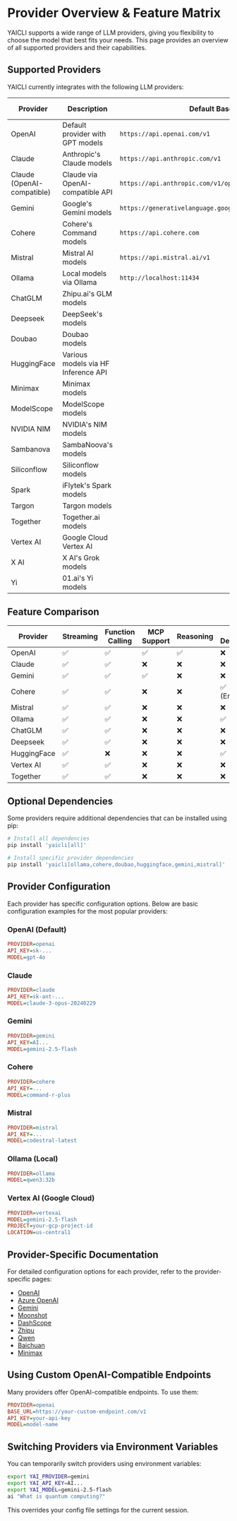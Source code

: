 # Provider Overview & Feature Matrix

YAICLI supports a wide range of LLM providers, giving you flexibility to choose the model that best fits your needs. This page provides an overview of all supported providers and their capabilities.

## Supported Providers

YAICLI currently integrates with the following LLM providers:

| Provider | Description | Default Base URL | API Documentation |
|----------|-------------|-----------------|------------------|
| OpenAI | Default provider with GPT models | `https://api.openai.com/v1` | [Docs](https://platform.openai.com/docs/api-reference) |
| Claude | Anthropic's Claude models | `https://api.anthropic.com/v1` | [Docs](https://docs.anthropic.com/claude/reference/getting-started-with-the-api) |
| Claude (OpenAI-compatible) | Claude via OpenAI-compatible API | `https://api.anthropic.com/v1/openai` | [Docs](https://docs.anthropic.com/en/api/openai-sdk) |
| Gemini | Google's Gemini models | `https://generativelanguage.googleapis.com/v1beta/openai` | [Docs](https://ai.google.dev/gemini-api/docs/openai) |
| Cohere | Cohere's Command models | `https://api.cohere.com` | [Docs](https://docs.cohere.com/docs) |
| Mistral | Mistral AI models | `https://api.mistral.ai/v1` | [Docs](https://docs.mistral.ai/api/) |
| Ollama | Local models via Ollama | `http://localhost:11434` | [Docs](https://github.com/ollama/ollama) |
| ChatGLM | Zhipu.ai's GLM models | | [Docs](https://open.bigmodel.cn/dev/api) |
| Deepseek | DeepSeek's models | | [Docs](https://platform.deepseek.com) |
| Doubao | Doubao models | | - |
| HuggingFace | Various models via HF Inference API | | [Docs](https://huggingface.co/docs/inference-api) |
| Minimax | Minimax models | | [Docs](https://www.minimaxi.com) |
| ModelScope | ModelScope models | | [Docs](https://www.modelscope.cn) |
| NVIDIA NIM | NVIDIA's NIM models | | [Docs](https://www.nvidia.com/en-us/ai-data-science/products/nim/) |
| Sambanova | SambaNoova's models | | [Docs](https://docs.sambanova.ai/) |
| Siliconflow | Siliconflow models | | - |
| Spark | iFlytek's Spark models | | [Docs](https://www.xfyun.cn/doc/spark/Web.html) |
| Targon | Targon models | | - |
| Together | Together.ai models | | [Docs](https://docs.together.ai/) |
| Vertex AI | Google Cloud Vertex AI | | [Docs](https://cloud.google.com/vertex-ai) |
| X AI | X AI's Grok models | | - |
| Yi | 01.ai's Yi models | | [Docs](https://platform.01.ai/) |

## Feature Comparison

| Provider | Streaming | Function Calling | MCP Support | Reasoning | Local Deployment |
|----------|-----------|-----------------|------------|-----------|------------------|
| OpenAI | ✅ | ✅ | ✅ | ✅ | ❌ |
| Claude | ✅ | ✅ | ❌ | ❌ | ❌ |
| Gemini | ✅ | ✅ | ✅ | ❌ | ❌ |
| Cohere | ✅ | ✅ | ❌ | ❌ | ✅ (Enterprise) |
| Mistral | ✅ | ✅ | ❌ | ❌ | ❌ |
| Ollama | ✅ | ✅ | ❌ | ❌ | ✅ |
| ChatGLM | ✅ | ✅ | ❌ | ❌ | ❌ |
| Deepseek | ✅ | ✅ | ❌ | ❌ | ❌ |
| HuggingFace | ✅ | ❌ | ❌ | ❌ | ✅ |
| Vertex AI | ✅ | ✅ | ❌ | ❌ | ❌ |
| Together | ✅ | ✅ | ❌ | ❌ | ❌ |

## Optional Dependencies

Some providers require additional dependencies that can be installed using pip:

```bash
# Install all dependencies
pip install 'yaicli[all]'

# Install specific provider dependencies
pip install 'yaicli[ollama,cohere,doubao,huggingface,gemini,mistral]'
```

## Provider Configuration

Each provider has specific configuration options. Below are basic configuration examples for the most popular providers:

### OpenAI (Default)

```ini
PROVIDER=openai
API_KEY=sk-...
MODEL=gpt-4o
```

### Claude

```ini
PROVIDER=claude
API_KEY=sk-ant-...
MODEL=claude-3-opus-20240229
```

### Gemini

```ini
PROVIDER=gemini
API_KEY=AI...
MODEL=gemini-2.5-flash
```

### Cohere

```ini
PROVIDER=cohere
API_KEY=...
MODEL=command-r-plus
```

### Mistral

```ini
PROVIDER=mistral
API_KEY=...
MODEL=codestral-latest
```

### Ollama (Local)

```ini
PROVIDER=ollama
MODEL=qwen3:32b
```

### Vertex AI (Google Cloud)

```ini
PROVIDER=vertexai
MODEL=gemini-2.5-flash
PROJECT=your-gcp-project-id
LOCATION=us-central1
```

## Provider-Specific Documentation

For detailed configuration options for each provider, refer to the provider-specific pages:

- [OpenAI](openai.md)
- [Azure OpenAI](azure.md) 
- [Gemini](gemini.md)
- [Moonshot](moonshot.md)
- [DashScope](dashscope.md)
- [Zhipu](zhipu.md)
- [Qwen](qwen.md)
- [Baichuan](baichuan.md)
- [Minimax](minimax.md)

## Using Custom OpenAI-Compatible Endpoints

Many providers offer OpenAI-compatible endpoints. To use them:

```ini
PROVIDER=openai
BASE_URL=https://your-custom-endpoint.com/v1
API_KEY=your-api-key
MODEL=model-name
```

## Switching Providers via Environment Variables

You can temporarily switch providers using environment variables:

```bash
export YAI_PROVIDER=gemini
export YAI_API_KEY=AI...
export YAI_MODEL=gemini-2.5-flash
ai "What is quantum computing?"
```

This overrides your config file settings for the current session.
